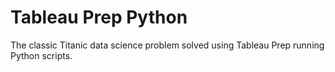 # Tableau Prep Python
The classic Titanic data science problem solved using Tableau Prep running Python scripts.

